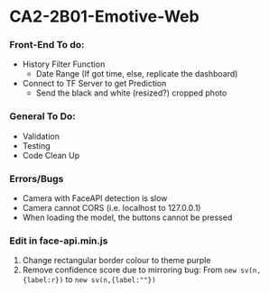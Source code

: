 # CA2-2B01-Emotive-Web

### Front-End To do:

* History Filter Function
  * Date Range (If got time, else, replicate the dashboard)
* Connect to TF Server to get Prediction
  * Send the black and white (resized?) cropped photo

### General To Do:

* Validation
* Testing
* Code Clean Up

### Errors/Bugs

* Camera with FaceAPI detection is slow
* Camera cannot CORS (i.e. localhost to 127.0.0.1)
* When loading the model, the buttons cannot be pressed

### Edit in face-api.min.js

1. Change rectangular border colour to theme purple
2. Remove confidence score due to mirroring bug: From `new sv(n,{label:r})` to `new sv(n,{label:""})`
